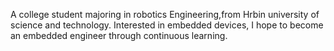 A college student majoring in robotics Engineering,from Hrbin university of science and technology.
Interested in embedded devices, I hope to become an embedded engineer through continuous learning.
